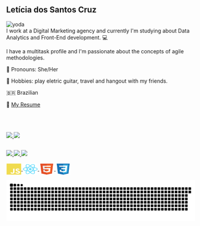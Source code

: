 
## Letícia dos Santos Cruz

<img align="left" alt="yoda" src="https://media.giphy.com/media/Wn74RUT0vjnoU98Hnt/giphy.gif?cid=ecf05e47a779du6alvqxf13oopshpfudnsot22h1sky5gyde&rid=giphy.gif&ct=g">

<br> 
I work at a Digital Marketing agency and currently I'm studying about Data Analytics and Front-End development. 💻

I have a multitask profile and I'm passionate about the concepts of agile methodologies. 

🙂 Pronouns: She/Her

🎸 Hobbies: play eletric guitar, travel and hangout with my friends.

🇧🇷 Brazilian

📎 <a href= "drive.google.com/file/d/1QftDiyh4GYvwwnx704bDqUWhEh0eLojh/view?usp=sharing"> My Resume </a>
<br>
<br>
<br>
<br>


<div>
  <a href="https://github.com/leticiaspcruz/">
  <img height="180em" src="https://github-readme-stats.vercel.app/api?username=leticiaspcruz&show_icons=true&theme=tokyonight&include_all_commits=true&count_private=true"/>
  <img height="180em" src="https://github-readme-stats.vercel.app/api/top-langs/?username=leticiaspcruz&layout=compact&langs_count=7&theme=tokyonight"/>
</div>

##
 
<div> 
  <a href="https://www.instagram.com/leeamandita/" target="_blank"><img src="https://img.shields.io/badge/-Instagram-%23E4405F?style=for-the-badge&logo=instagram&logoColor=white" target="_blank">
  <a href = "mailto:leticiaspcruz@gmail.com"><img src="https://img.shields.io/badge/-Gmail-%23333?style=for-the-badge&logo=gmail&logoColor=white" target="_blank">
  <a href="https://www.linkedin.com/in/let%C3%ADciasantos/" target="_blank"><img src="https://img.shields.io/badge/-LinkedIn-%230077B5?style=for-the-badge&logo=linkedin&logoColor=white" target="_blank">
</div>
  
<div style="display: inline_block"><br>
  <img align="center" alt="Js" height="30" width="40" src="https://raw.githubusercontent.com/devicons/devicon/master/icons/javascript/javascript-plain.svg">
  <img align="center" alt="React" height="30" width="40" src="https://raw.githubusercontent.com/devicons/devicon/master/icons/react/react-original.svg">
  <img align="center" alt="HTML" height="30" width="40" src="https://raw.githubusercontent.com/devicons/devicon/master/icons/html5/html5-original.svg">
  <img align="center" alt="CSS" height="30" width="40" src="https://raw.githubusercontent.com/devicons/devicon/master/icons/css3/css3-original.svg">
</div>
    
  ![Snake animation](https://github.com/leticiaspcruz/leticiaspcruz/blob/output/github-contribution-grid-snake.svg)

